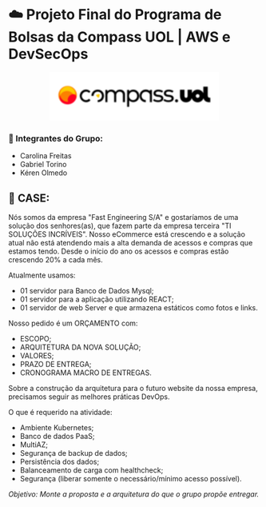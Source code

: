 # ☁️ Projeto Final do Programa de Bolsas da Compass UOL | AWS e DevSecOps

<div align="center">
  <img src="/src/logo-compass.png" width="340px">
</div>

### 👥 Integrantes do Grupo:
- Carolina Freitas
- Gabriel Torino
- Kéren Olmedo

## 🔎 CASE:

Nós somos da empresa "Fast Engineering S/A" e gostaríamos de uma solução dos senhores(as), que fazem parte da empresa terceira "TI SOLUÇÕES INCRÍVEIS". Nosso eCommerce está crescendo e a solução atual não está atendendo mais a alta demanda de acessos e compras que estamos tendo. Desde o início do ano os acessos e compras estão crescendo 20% a cada mês.

Atualmente usamos:
* 01 servidor para Banco de Dados Mysql;
* 01 servidor para a aplicação utilizando REACT;
* 01 servidor de web Server e que armazena estáticos como fotos e links.

Nosso pedido é um ORÇAMENTO com:

- ESCOPO;
- ARQUITETURA DA NOVA SOLUÇÃO;
- VALORES;
- PRAZO DE ENTREGA;
- CRONOGRAMA MACRO DE ENTREGAS.

Sobre a construção da arquitetura para o futuro website da nossa empresa, precisamos seguir as melhores práticas DevOps. 

O que é requerido na atividade:

+ Ambiente Kubernetes;
+ Banco de dados PaaS;
+ MultiAZ;
+ Segurança de backup de dados;
+ Persistência dos dados;
+ Balanceamento de carga com healthcheck;
+ Segurança (liberar somente o necessário/mínimo acesso possível).

_Objetivo: Monte a proposta e a arquitetura do que o grupo propõe entregar._


